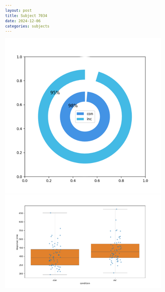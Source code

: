 ```yaml
---
layout: post
title: Subject 7034
date: 2024-12-06
categories: subjects
---
```


![](data/7034/run-2/7034_accuracy_by_condition.png)
![](data/7034/run-2/7034_rt.png)
